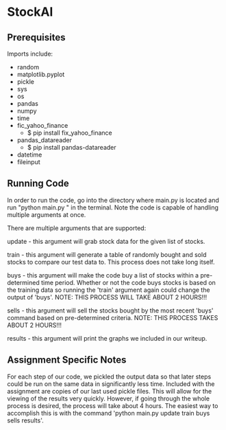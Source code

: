 # StockAI

##  Prerequisites

Imports include:
* random
* matplotlib.pyplot
* pickle
* sys
* os
* pandas
* numpy
* time
* fic_yahoo_finance
  * $ pip install fix_yahoo_finance
* pandas_datareader
  * $ pip install pandas-datareader
* datetime
* fileinput

## Running Code

In order to run the code, go into the directory where main.py is located and run "python main.py <arguments>" in the terminal. Note the code is capable of handling multiple arguments at once.

There are multiple arguments that are supported: 

update - this argument will grab stock data for the given list of stocks.

train - this argument will generate a table of randomly bought and sold stocks to compare our test data to. This process does not take long itself.

buys - this argument will make the code buy a list of stocks within a pre-determined time period. Whether or not the code buys stocks is based on the training data so running the 'train' argument again could change the output of 'buys'. NOTE: THIS PROCESS WILL TAKE ABOUT 2 HOURS!!!

sells - this argument will sell the stocks bought by the most recent 'buys' command based on pre-determined criteria. NOTE: THIS PROCESS TAKES ABOUT 2 HOURS!!!

results - this argument will print the graphs we included in our writeup.

##	Assignment Specific Notes

For each step of our code, we pickled the output data so that later steps could be run on the same data in significantly less time. Included with the assignment are copies of our last used pickle files. This will allow for the viewing of the results very quickly. However, if going through the whole process is desired, the process will take about 4 hours. The easiest way to accomplish this is with the command 'python main.py update train buys sells results'.
